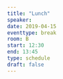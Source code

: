 ```yaml
---
title: "Lunch"
speaker:
date: 2019-04-15
eventtype: break
room: B
start: 12:30
end: 13:45
type: schedule
draft: false
---
```

